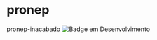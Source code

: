 # pronep
pronep-inacabado
![Badge em Desenvolvimento](http://img.shields.io/static/v1?label=STATUS&message=FINALIZADO&color=GREEN&style=for-the-badge)
